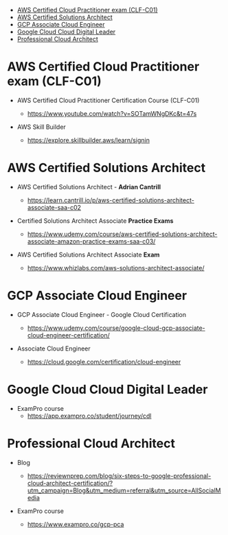 <!-- TOC -->

- [AWS Certified Cloud Practitioner exam (CLF-C01)](#aws-certified-cloud-practitioner-exam-clf-c01)
- [AWS Certified Solutions Architect](#aws-certified-solutions-architect)
- [GCP Associate Cloud Engineer](#gcp-associate-cloud-engineer)
- [Google Cloud Cloud Digital Leader](#google-cloud-cloud-digital-leader)
- [Professional Cloud Architect](#professional-cloud-architect)

<!-- /TOC -->


# AWS Certified Cloud Practitioner exam (CLF-C01)

- AWS Certified Cloud Practitioner Certification Course (CLF-C01)
  - <https://www.youtube.com/watch?v=SOTamWNgDKc&t=47s>

- AWS Skill Builder
  - <https://explore.skillbuilder.aws/learn/signin>

# AWS Certified Solutions Architect

- AWS Certified Solutions Architect - **Adrian Cantrill**
  - <https://learn.cantrill.io/p/aws-certified-solutions-architect-associate-saa-c02>

- Certified Solutions Architect Associate **Practice Exams**
  - <https://www.udemy.com/course/aws-certified-solutions-architect-associate-amazon-practice-exams-saa-c03/>

- AWS Certified Solutions Architect Associate **Exam**
  - <https://www.whizlabs.com/aws-solutions-architect-associate/>

# GCP Associate Cloud Engineer

- GCP Associate Cloud Engineer - Google Cloud Certification
  - <https://www.udemy.com/course/google-cloud-gcp-associate-cloud-engineer-certification/>

- Associate Cloud Engineer
  - <https://cloud.google.com/certification/cloud-engineer>

# Google Cloud Cloud Digital Leader

- ExamPro course
  - <https://app.exampro.co/student/journey/cdl>

# Professional Cloud Architect

- Blog
  - <https://reviewnprep.com/blog/six-steps-to-google-professional-cloud-architect-certification/?utm_campaign=Blog&utm_medium=referral&utm_source=AllSocialMedia>

- ExamPro course
  - <https://www.exampro.co/gcp-pca>
